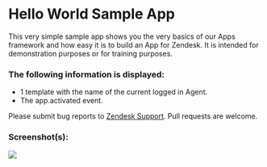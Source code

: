 # Hello World Sample App

This very simple sample app shows you the very basics of our Apps framework and how easy it is to build an App for Zendesk. It is intended for demonstration purposes or for training purposes.

### The following information is displayed:

* 1 template with the name of the current logged in Agent.
* The app.activated event.

Please submit bug reports to [Zendesk Support](mailto:support@zendesk.com). Pull requests are welcome.

### Screenshot(s):

![](http://f.cl.ly/items/1Z3q3a1n0N1f2o2p2k0U/Screen%20Shot%202014-03-25%20at%206.09.52%20PM.png)
